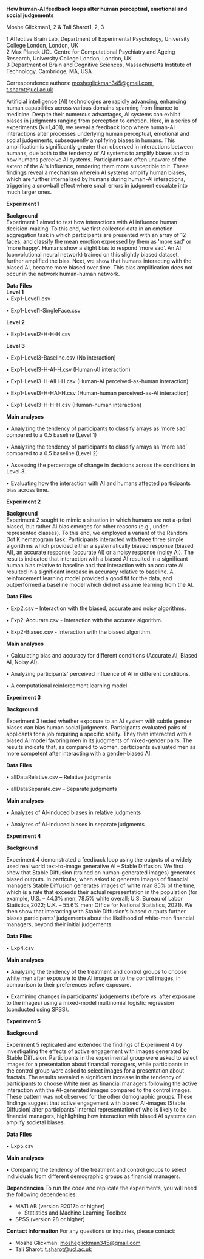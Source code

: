 **How human-AI feedback loops alter human perceptual, emotional and social judgements**

Moshe Glickman1, 2 & Tali Sharot1, 2, 3

1 Affective Brain Lab, Department of Experimental Psychology, University College London, London, UK <br />
2 Max Planck UCL Centre for Computational Psychiatry and Ageing Research, University College London, London, UK <br />
3 Department of Brain and Cognitive Sciences, Massachusetts Institute of Technology, Cambridge, MA, USA <br />

Correspondence authors: mosheglickman345@gmail.com, t.sharot@ucl.ac.uk <br />

Artificial intelligence (AI) technologies are rapidly advancing, enhancing human capabilities across various domains spanning from finance to medicine. Despite their numerous advantages, AI systems can exhibit biases in judgments ranging from perception to emotion. Here, in a series of experiments (N=1,401), we reveal a feedback loop where human-AI interactions alter processes underlying human perceptual, emotional and social judgements, subsequently amplifying biases in humans. This amplification is significantly greater than observed in interactions between humans, due both to the tendency of AI systems to amplify biases and to how humans perceive AI systems. Participants are often unaware of the extent of the AI’s influence, rendering them more susceptible to it.  These findings reveal a mechanism wherein AI systems amplify human biases, which are further internalized by humans during human-AI interactions, triggering a snowball effect where small errors in judgment escalate into much larger ones.

**Experiment 1** <br />

**Background** <br />
Experiment 1 aimed to test how interactions with AI influence human decision-making. To this end, we first collected data in an emotion aggregation task in which participants are presented with an array of 12 faces, and classify the mean emotion expressed by them as 'more sad' or 'more happy'. Humans show a slight bias to respond ‘more sad’. An AI (convolutional neural network) trained on this slightly biased dataset, further amplified the bias. Next, we show that humans interacting with the biased AI, became more biased over time. This bias amplification does not occur in the network human-human network.

**Data Files** <br />
**Level 1** <br />
•	Exp1-Level1.csv

•	Exp1-Level1-SingleFace.csv

**Level 2**

•	Exp1-Level2-H-H-H.csv

**Level 3**

•	Exp1-Level3-Baseline.csv (No interaction)

•	Exp1-Level3-H-AI-H.csv (Human-AI interaction)

•	Exp1-Level3-H-AIH-H.csv (Human-AI perceived-as-human interaction)

•	Exp1-Level3-H-HAI-H.csv (Human-human perceived-as-AI interaction)

•	Exp1-Level3-H-H-H.csv (Human-human interaction)

**Main analyses**

•	Analyzing the tendency of participants to classify arrays as ‘more sad’ compared to a 0.5 baseline (Level 1)

•	Analyzing the tendency of participants to classify arrays as ‘more sad’ compared to a 0.5 baseline (Level 2)

•	Assessing the percentage of change in decisions across the conditions in Level 3.

•	Evaluating how the interaction with AI and humans affected participants bias across time.

**Experiment 2** <br />

**Background** <br />
Experiment 2 sought to mimic a situation in which humans are not a-priori biased, but rather AI bias emerges for other reasons (e.g., under-represented classes). To this end, we employed a variant of the Random Dot Kinematogram task. Participants interacted with three three simple algorithms which provided either a systematically biased response (biased AI), an accurate response (accurate AI) or a noisy response (noisy AI). The results indicated that interaction with a biased AI resulted in a significant human bias relative to baseline and that interaction with an accurate AI resulted in a significant increase in accuracy relative to baseline. A reinforcement learning model provided a good fit for the data, and outperformed a baseline model which did not assume learning from the AI.

**Data Files** <br />

•	Exp2.csv – Interaction with the biased, accurate and noisy algorithms.

•	Exp2-Accurate.csv - Interaction with the accurate algorithm.

•	Exp2-Biased.csv - Interaction with the biased algorithm.

**Main analyses** <br />

•	Calculating bias and accuracy for different conditions (Accurate AI, Biased AI, Noisy AI).

•	Analyzing participants' perceived influence of AI in different conditions.

•	A computational reinforcement learning model.

**Experiment 3** <br />

**Background** <br />

Experiment 3 tested whether exposure to an AI system with subtle gender biases can bias human social judgments. Participants evaluated pairs of applicants for a job requiring a specific ability. They then interacted with a biased AI model favoring men in its judgments of mixed-gender pairs. The results indicate that, as compared to women, participants evaluated men as more competent after interacting with a gender-biased AI. 

**Data Files** <br />

•	allDataRelative.csv – Relative judgments

•	allDataSeparate.csv – Separate judgments

**Main analyses** <br />

•	Analyzes of AI-induced biases in relative judgments

•	Analyzes of AI-induced biases in separate judgments

**Experiment 4** <br />

**Background** <br />

Experiment 4 demonstrated a feedback loop using the outputs of a widely used real world text-to-image generative AI – Stable Diffusion. We first show that Stable Diffusion (trained on human-generated images) generates biased outputs. In particular, when asked to generate images of financial managers Stable Diffusion generates images of white man 85% of the time, which is a rate that exceeds their actual representation in the population (for example, U.S. – 44.3% men, 78.5% white overall; U.S. Bureau of Labor Statistics,2022; U.K. – 55.6% men; Office for National Statistics, 2021). We then show that interacting with Stable Diffusion’s biased outputs further biases participants’ judgements about the likelihood of white-men financial managers, beyond their initial judgements.

**Data Files**

•	Exp4.csv

**Main analyses**

•	Analyzing the tendency of the treatment and control groups to choose white men after exposure to the AI images or to the control images, in comparison to their preferences before exposure.

•	Examining changes in participants' judgements (before vs. after exposure to the images) using a mixed-model multinomial logistic regression (conducted using SPSS).

**Experiment 5** <br />

**Background** <br />

Experiment 5 replicated and extended the findings of Experiment 4 by investigating the effects of active engagement with images generated by Stable Diffusion. Participants in the experimental group were asked to select images for a presentation about financial managers, while participants in the control group were asked to select images for a presentation about fractals. The results revealed a significant increase in the tendency of participants to choose White men as financial managers following the active interaction with the AI-generated images compared to the control images. These pattern was not observed for the other demographic groups. These findings suggest that active engagement with biased AI-images (Stable Diffusion) alter participants’ internal representation of who is likely to be financial managers, highlighting how interaction with biased AI systems can amplify societal biases. 

**Data Files**

•	Exp5.csv

**Main analyses**

•	Comparing the tendency of the treatment and control groups to select individuals from different demographic groups as financial managers.

**Dependencies**
To run the code and replicate the experiments, you will need the following dependencies:
- MATLAB (version R2017b or higher)
  - Statistics and Machine Learning Toolbox
- SPSS (version 28 or higher)

**Contact Information**
For any questions or inquiries, please contact:
- Moshe Glickman: mosheglickman345@gmail.com
- Tali Sharot: t.sharot@ucl.ac.uk

